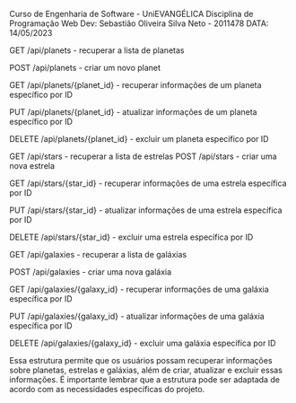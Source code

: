 Curso de Engenharia de Software - UniEVANGÉLICA 
Disciplina de Programação Web 
Dev: Sebastião Oliveira Silva Neto - 2011478
DATA: 14/05/2023

GET /api/planets - recuperar a lista de planetas

POST /api/planets - criar um novo planet

GET /api/planets/{planet_id} - recuperar informações de um planeta específico por ID

PUT /api/planets/{planet_id} - atualizar informações de um planeta específico por ID

DELETE /api/planets/{planet_id} - excluir um planeta específico por ID

GET /api/stars - recuperar a lista de estrelas
POST /api/stars - criar uma nova estrela

GET /api/stars/{star_id} - recuperar informações de uma estrela específica por ID

PUT /api/stars/{star_id} - atualizar informações de uma estrela específica por ID

DELETE /api/stars/{star_id} - excluir uma estrela específica por ID

GET /api/galaxies - recuperar a lista de galáxias

POST /api/galaxies - criar uma nova galáxia

GET /api/galaxies/{galaxy_id} - recuperar informações de uma galáxia específica por ID

PUT /api/galaxies/{galaxy_id} - atualizar informações de uma galáxia específica por ID

DELETE /api/galaxies/{galaxy_id} - excluir uma galáxia específica por ID

Essa estrutura permite que os usuários possam recuperar informações sobre planetas, 
estrelas e galáxias, além de criar, atualizar e excluir essas informações. 
É importante lembrar que a estrutura pode ser adaptada de acordo com as necessidades específicas do projeto.
